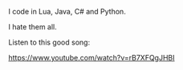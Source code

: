 I code in Lua, Java, C# and Python.

I hate them all.

Listen to this good song:

https://www.youtube.com/watch?v=rB7XFQgJHBI
